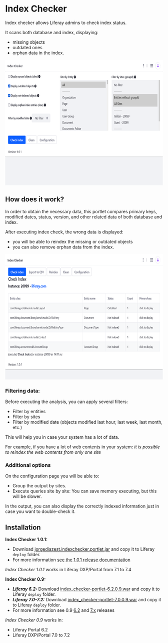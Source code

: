 # Index Checker

Index checker allows Liferay admins to check index status.

It scans both database and index, displaying:
 - missing objects
 - outdated ones
 - orphan data in the index.

<img src="screenshots/index-checker-screenshot_1.png" height="400">

## How does it work?

In order to obtain the necessary data, this portlet compares primary keys, modified dates, status, version, and other related data of both database and index.

After executing index check, the wrong data is displayed:
 - you will be able to reindex the missing or outdated objects
 - you can also remove orphan data from the index.

<img src="screenshots/index-checker-screenshot_2.png" height="400">

### Filtering data:

Before executing the analysis, you can apply several filters:
 - Filter by entities
 - Filter by sites
 - Filter by modified date (objects modified last hour, last week, last month, etc.)

This will help you in case your system has a lot of data.

For example, if you have a lot of web contents in your system: _it is possible to reindex the web contents from only one site_

### Additional options

On the configuration page you will be able to:
 - Group the output by sites.
 - Execute queries site by site: You can save memory executing, but this will be slower.
 
 In the output, you can also display the correctly indexed information just in case you want to double-check it.

## Installation

**Index Checker 1.0.1:**
   - Download [jorgediazest.indexchecker.portlet.jar](https://github.com/jorgediaz-lr/index-checker/releases/download/1.0.1/jorgediazest.indexchecker.portlet.jar) and copy it to Liferay `deploy` folder.
   - For more information [see the 1.0.1 release documentation](https://github.com/jorgediaz-lr/index-checker/releases/tag/1.0.1)

_Index Checker 1.0.1_ works in Liferay DXP/Portal from 7.1 to 7.4

**Index Checker 0.9:**
   - _**Liferay 6.2:**_ Download [index_checker-portlet-6.2.0.9.war](https://github.com/jorgediaz-lr/index-checker/releases/download/0.9_release_6.2/index_checker-portlet-6.2.0.9.war) and copy it to Liferay `deploy` folder.
   - _**Liferay 7.0-7.2:**_ Download [index_checker-portlet-7.0.0.9.war](https://github.com/jorgediaz-lr/index-checker/releases/download/0.9_release_7.0/index_checker-portlet-7.0.0.9.war) and copy it to Liferay `deploy` folder.
   - For more information see 0.9 [6.2](https://github.com/jorgediaz-lr/index-checker/releases/tag/0.9_release_6.2) and [7.x](https://github.com/jorgediaz-lr/index-checker/releases/tag/0.9_release_7.0) releases

_Index Checker 0.9_ works in:
  - Liferay Portal 6.2
  - Liferay DXP/Portal 7.0 to 7.2
 

